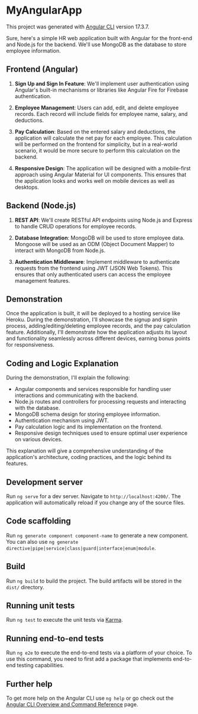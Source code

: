 # MyAngularApp

This project was generated with [Angular CLI](https://github.com/angular/angular-cli) version 17.3.7.

Sure, here's a simple HR web application built with Angular for the front-end and Node.js for the backend. We'll use MongoDB as the database to store employee information.

## Frontend (Angular)

1. **Sign Up and Sign In Feature**: We'll implement user authentication using Angular's built-in mechanisms or libraries like Angular Fire for Firebase authentication.

2. **Employee Management**: Users can add, edit, and delete employee records. Each record will include fields for employee name, salary, and deductions.

3. **Pay Calculation**: Based on the entered salary and deductions, the application will calculate the net pay for each employee. This calculation will be performed on the frontend for simplicity, but in a real-world scenario, it would be more secure to perform this calculation on the backend.

4. **Responsive Design**: The application will be designed with a mobile-first approach using Angular Material for UI components. This ensures that the application looks and works well on mobile devices as well as desktops.

## Backend (Node.js)

1. **REST API**: We'll create RESTful API endpoints using Node.js and Express to handle CRUD operations for employee records.

2. **Database Integration**: MongoDB will be used to store employee data. Mongoose will be used as an ODM (Object Document Mapper) to interact with MongoDB from Node.js.

3. **Authentication Middleware**: Implement middleware to authenticate requests from the frontend using JWT (JSON Web Tokens). This ensures that only authenticated users can access the employee management features.

## Demonstration

Once the application is built, it will be deployed to a hosting service like Heroku. During the demonstration, I'll showcase the signup and signin process, adding/editing/deleting employee records, and the pay calculation feature. Additionally, I'll demonstrate how the application adjusts its layout and functionality seamlessly across different devices, earning bonus points for responsiveness.

## Coding and Logic Explanation

During the demonstration, I'll explain the following:

- Angular components and services responsible for handling user interactions and communicating with the backend.
- Node.js routes and controllers for processing requests and interacting with the database.
- MongoDB schema design for storing employee information.
- Authentication mechanism using JWT.
- Pay calculation logic and its implementation on the frontend.
- Responsive design techniques used to ensure optimal user experience on various devices.

This explanation will give a comprehensive understanding of the application's architecture, coding practices, and the logic behind its features.

## Development server

Run `ng serve` for a dev server. Navigate to `http://localhost:4200/`. The application will automatically reload if you change any of the source files.

## Code scaffolding

Run `ng generate component component-name` to generate a new component. You can also use `ng generate directive|pipe|service|class|guard|interface|enum|module`.

## Build

Run `ng build` to build the project. The build artifacts will be stored in the `dist/` directory.

## Running unit tests

Run `ng test` to execute the unit tests via [Karma](https://karma-runner.github.io).

## Running end-to-end tests

Run `ng e2e` to execute the end-to-end tests via a platform of your choice. To use this command, you need to first add a package that implements end-to-end testing capabilities.

## Further help

To get more help on the Angular CLI use `ng help` or go check out the [Angular CLI Overview and Command Reference](https://angular.io/cli) page.
